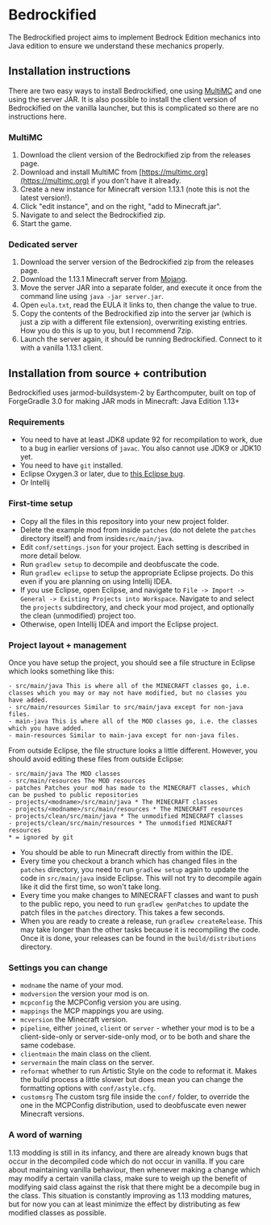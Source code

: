 # Bedrockified
The Bedrockified project aims to implement Bedrock Edition mechanics into Java edition to ensure we understand these mechanics properly.

## Installation instructions
There are two easy ways to install Bedrockified, one using [MultiMC](https://multimc.org) and one using the server JAR.
It is also possible to install the client version of Bedrockified on the vanilla launcher, but this is complicated so there are no instructions here.

### MultiMC
1. Download the client version of the Bedrockified zip from the releases page.
1. Download and install MultiMC from [https://multimc.org](https://multimc.org) if you don't have it already.
1. Create a new instance for Minecraft version 1.13.1 (note this is not the latest version!).
1. Click "edit instance", and on the right, "add to Minecraft.jar".
1. Navigate to and select the Bedrockified zip.
1. Start the game.

### Dedicated server
1. Download the server version of the Bedrockified zip from the releases page.
1. Download the 1.13.1 Minecraft server from [Mojang](https://launcher.mojang.com/v1/objects/fe123682e9cb30031eae351764f653500b7396c9/server.jar).
1. Move the server JAR into a separate folder, and execute it once from the command line using `java -jar server.jar`.
1. Open `eula.txt`, read the EULA it links to, then change the value to true.
1. Copy the contents of the Bedrockified zip into the server jar (which is just a zip with a different file extension), overwriting existing entries. How you do this is up to you, but I recommend 7zip.
1. Launch the server again, it should be running Bedrockified. Connect to it with a vanilla 1.13.1 client.

## Installation from source + contribution
Bedrockified uses jarmod-buildsystem-2 by Earthcomputer, built on top of ForgeGradle 3.0 for making JAR mods in Minecraft: Java Edition 1.13+

### Requirements
- You need to have at least JDK8 update 92 for recompilation to work, due to a bug in earlier versions of `javac`. You also cannot use JDK9 or JDK10 yet.
- You need to have `git` installed.
- Eclipse Oxygen.3 or later, due to [this Eclipse bug](https://bugs.eclipse.org/bugs/show_bug.cgi?id=526911).
- Or Intellij

### First-time setup
- Copy all the files in this repository into your new project folder.
- Delete the example mod from inside `patches` (do not delete the `patches` directory itself) and from inside`src/main/java`.
- Edit `conf/settings.json` for your project. Each setting is described in more detail below.
- Run `gradlew setup` to decompile and deobfuscate the code.
- Run `gradlew eclipse` to setup the appropriate Eclipse projects. Do this even if you are planning on using Intellij IDEA.
- If you use Eclipse, open Eclipse, and navigate to `File -> Import -> General -> Existing Projects into Workspace`. Navigate to and select the `projects` subdirectory, and check your mod project, and optionally the clean (unmodified) project too.
- Otherwise, open Intellij IDEA and import the Eclipse project.

### Project layout + management
Once you have setup the project, you should see a file structure in Eclipse which looks something like this:
```
- src/main/java This is where all of the MINECRAFT classes go, i.e. classes which you may or may not have modified, but no classes you have added.
- src/main/resources Similar to src/main/java except for non-java files.
- main-java This is where all of the MOD classes go, i.e. the classes which you have added.
- main-resources Similar to main-java except for non-java files.
```
From outside Eclipse, the file structure looks a little different. However, you should avoid editing these files from outside Eclipse:
```
- src/main/java The MOD classes
- src/main/resources The MOD resources
- patches Patches your mod has made to the MINECRAFT classes, which can be pushed to public repositories
- projects/<modname>/src/main/java * The MINECRAFT classes
- projects/<modname>/src/main/resources * The MINECRAFT resources
- projects/clean/src/main/java * The unmodified MINECRAFT classes
- projects/clean/src/main/resources * The unmodified MINECRAFT resources
* = ignored by git
```

- You should be able to run Minecraft directly from within the IDE.
- Every time you checkout a branch which has changed files in the `patches` directory, you need to run `gradlew setup` again to update the code in `src/main/java` inside Eclipse. This will not try to decompile again like it did the first time, so won't take long.
- Every time you make changes to MINECRAFT classes and want to push to the public repo, you need to run `gradlew genPatches` to update the patch files in the `patches` directory. This takes a few seconds.
- When you are ready to create a release, run `gradlew createRelease`. This may take longer than the other tasks because it is recompiling the code. Once it is done, your releases can be found in the `build/distributions` directory.

### Settings you can change
- `modname` the name of your mod.
- `modversion` the version your mod is on.
- `mcpconfig` the MCPConfig version you are using.
- `mappings` the MCP mappings you are using.
- `mcversion` the Minecraft version.
- `pipeline`, either `joined`, `client` or `server` - whether your mod is to be a client-side-only or server-side-only mod, or to be both and share the same codebase.
- `clientmain` the main class on the client.
- `servermain` the main class on the server.
- `reformat` whether to run Artistic Style on the code to reformat it. Makes the build process a little slower but does mean you can change the formatting options with `conf/astyle.cfg`.
- `customsrg` The custom tsrg file inside the `conf/` folder, to override the one in the MCPConfig distribution, used to deobfuscate even newer Minecraft versions.

### A word of warning
1.13 modding is still in its infancy, and there are already known bugs that occur in the decompiled code which do not occur in vanilla. If you care about maintaining vanilla behaviour, then whenever making a change which may modify a certain vanilla class, make sure to weigh up the benefit of modifying said class against the risk that there might be a decompile bug in the class. This situation is constantly improving as 1.13 modding matures, but for now you can at least minimize the effect by distributing as few modified classes as possible.
